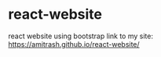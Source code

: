 # react-website
react website using bootstrap
link to my site: https://amitrash.github.io/react-website/

